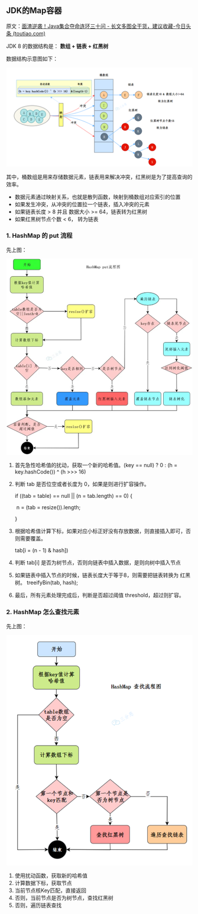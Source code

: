 ## JDK的Map容器

原文：[面渣逆袭！Java集合夺命连环三十问 - 长文多图全干货，建议收藏-今日头条 (toutiao.com)](https://www.toutiao.com/article/7213171743022776835/?app=news_article&timestamp=1679466476&use_new_style=1&req_id=20230322142755026AFBFEDBCE88B540A5&group_id=7213171743022776835&share_token=1F8B066D-CD51-411F-A65E-41EBB62470C7&tt_from=weixin&utm_source=weixin&utm_medium=toutiao_ios&utm_campaign=client_share&wxshare_count=1&source=m_redirect)



JDK 8 的数据结构是： **数组 + 链表 + 红黑树**

数据结构示意图如下：

![1](./images/Map/1.png)

其中，桶数组是用来存储数据元素，链表用来解决冲突，红黑树是为了提高查询的效率。

* 数据元素通过映射关系，也就是散列函数，映射到桶数组对应索引的位置
* 如果发生冲突，从冲突的位置拉一个链表，插入冲突的元素
* 如果链表长度 > 8 并且 数据大小 >= 64，链表转为红黑树
* 如果红黑树节点个数 < 6， 转为链表

### 1. HashMap 的 put 流程

先上图：

![2](./images/Map/2.jpeg)

1. 首先急性哈希值的扰动，获取一个新的哈希值。(key == null) ? 0 : (h = key.hashCode()) ^ (h >>> 16)

2. 判断 tab 是否位空或者长度为 0，如果是则进行扩容操作。

   if ((tab = table) == null || (n = tab.length) == 0) {

   ​    n = (tab = resize()).length;

   }

3. 根据哈希值计算下标，如果对应小标正好没有存放数据，则直接插入即可，否则需要覆盖。

   tab[i = (n - 1) & hash])

4. 判断 tab[i] 是否为树节点，否则向链表中插入数据，是则向树中插入节点

5. 如果链表中插入节点的时候，链表长度大于等于8，则需要把链表转换为 红黑树。 treeifyBin(tab, hash);

6. 最后，所有元素处理完成后，判断是否超过阈值 threshold，超过则扩容。

### 2. HashMap 怎么查找元素

先上图：

![3](./images/Map/3.png)

1. 使用扰动函数，获取新的哈希值
2. 计算数据下标，获取节点
3. 当前节点核Key匹配，直接返回
4. 否则，当前节点是否为树节点，查找红黑树
5. 否则，遍历链表查找